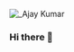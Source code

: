 

![_Ajay Kumar ](https://user-images.githubusercontent.com/68987839/126754654-53be6958-8921-45cd-a568-34afc0a5d790.png)



### Hi there 👋

<!--
**ajcodeskills/ajcodeskills** is a ✨ _special_ ✨ repository because its `README.md` (this file) appears on your GitHub profile.

Here are some ideas to get you started:

- 🔭 I’m currently working on ...
- 🌱 I’m currently learning ...
- 👯 I’m looking to collaborate on ...
- 🤔 I’m looking for help with ...
- 💬 Ask me about ...
- 📫 How to reach me: ...
- 😄 Pronouns: ...
- ⚡ Fun fact: ...
-->
